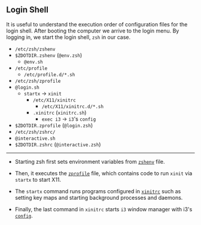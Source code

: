 ## Login Shell
It is useful to understand the execution order of configuration files for the login shell. After booting the computer we arrive to the login menu. By logging in, we start the login shell, `zsh` in our case.

- `/etc/zsh/zshenv`
- `$ZDOTDIR.zshenv` (`@env.zsh`)
  - `@env.sh`
- `/etc/profile`
  - `/etc/profile.d/*.sh`
- `/etc/zsh/zprofile`
- `@login.sh`
  - `startx` -> `xinit`
    - `/etc/X11/xinitrc`
      - `/etc/X11/xinitrc.d/*.sh`
    - `.xinitrc` (`xinitrc.sh`)
      - `exec i3` -> `i3`'s `config`
- `$ZDOTDIR.zprofile` (`@login.zsh`)
- `/etc/zsh/zshrc/`
- `@interactive.sh`
- `$ZDOTDIR.zshrc` (`@interactive.zsh`)

---

- Starting zsh first sets environment variables from [`zshenv`](../zsh/config/zshenv) file. 

- Then, it executes the [`zprofile`](../zsh/config/zprofile) file, which contains code to run `xinit` via `startx` to start X11. 

- The `startx` command runs programs configured in [`xinitrc`](../X11/config/xinitrc) such as setting key maps and starting background processes and daemons. 

- Finally, the last command in `xinitrc` starts `i3` window manager with i3's [`config`](../i3/config/config).

